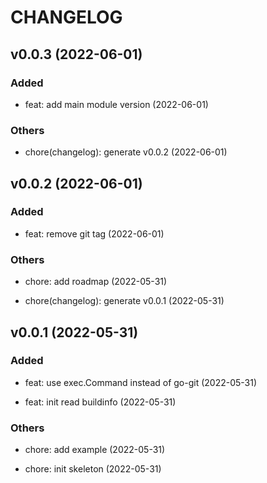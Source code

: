 # CHANGELOG

## v0.0.3 (2022-06-01)

### Added

- feat: add main module version (2022-06-01)

### Others

- chore(changelog): generate v0.0.2 (2022-06-01)

## v0.0.2 (2022-06-01)

### Added

- feat: remove git tag (2022-06-01)

### Others

- chore: add roadmap (2022-05-31)

- chore(changelog): generate v0.0.1 (2022-05-31)

## v0.0.1 (2022-05-31)

### Added

- feat: use exec.Command instead of go-git (2022-05-31)

- feat: init read buildinfo (2022-05-31)

### Others

- chore: add example (2022-05-31)

- chore: init skeleton (2022-05-31)
